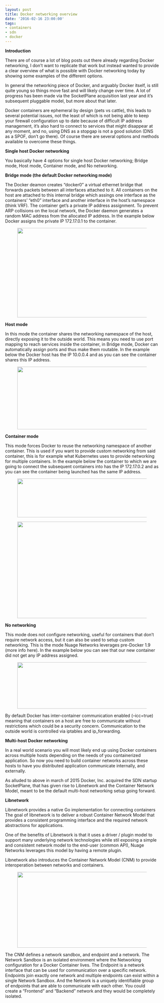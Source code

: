 ```yaml
---
layout: post
title: Docker networking overview
date: '2016-02-16 23:00:00'
tags:
- containers
- sdn
- docker
---
```


 **Introduction**

There are of course a lot of blog posts out there already regarding Docker networking, I don’t want to replicate that work but instead wanted to provide a clear overview of what is possible with Docker networking today by showing some examples of the different options.

In general the networking piece of Docker, and arguably Docker itself, is still quite young so things move fast and will likely change over time. A lot of progress has been made via the SocketPlane acquisition last year and it’s subsequent pluggable model, but more about that later.

Docker containers are ephemeral by design (pets vs cattle), this leads to several potential issues, not the least of which is not being able to keep your firewall configuration up to date because of difficult IP address management, it’s also hard to connect to services that might disappear at any moment, and no, using DNS as a stopgap is not a good solution (DNS as a SPOF, don’t go there). Of course there are several options and methods available to overcome these things.

**Single host Docker networking**

You basically have 4 options for single host Docker networking; Bridge mode, Host mode, Container mode, and No networking.

**Bridge mode (the default Docker networking mode)**

The Docker deamon creates “docker0” a virtual ethernet bridge that forwards packets between all interfaces attached to it. All containers on the host are attached to this internal bridge which assings one interface as the containers’ “eth0” interface and another interface in the host’s namespace (think VRF). The container get’s a private IP address assignment. To prevent ARP collisions on the local network, the Docker daemon generates a random MAC address from the allocated IP address. In the example below Docker assigns the private IP 172.17.0.1 to the container.

<figure class="kg-card kg-image-card"><img src=" __GHOST_URL__ /content/images/2021/08/docker11.png" class="kg-image" alt loading="lazy" width="1042" height="293" srcset=" __GHOST_URL__ /content/images/size/w600/2021/08/docker11.png 600w, __GHOST_URL__ /content/images/size/w1000/2021/08/docker11.png 1000w, __GHOST_URL__ /content/images/2021/08/docker11.png 1042w" sizes="(min-width: 720px) 720px"></figure>

**Host mode**

In this mode the container shares the networking namespace of the host, directly exposing it to the outside world. This means you need to use port mapping to reach services inside the container, in Bridge mode, Docker can automatically assign ports and thus make them routable. In the example below the Docker host has the IP 10.0.0.4 and as you can see the container shares this IP address.

<figure class="kg-card kg-image-card"><img src=" __GHOST_URL__ /content/images/2021/08/docker2.png" class="kg-image" alt loading="lazy" width="963" height="205" srcset=" __GHOST_URL__ /content/images/size/w600/2021/08/docker2.png 600w, __GHOST_URL__ /content/images/2021/08/docker2.png 963w" sizes="(min-width: 720px) 720px"></figure>

**Container mode**

This mode forces Docker to reuse the networking namespace of another container. This is used if you want to provide custom networking from said container, this is for example what Kubernetes uses to provide networking for multiple containers. In the example below the container to which we are going to connect the subsequent containers into has the IP 172.17.0.2 and as you can see the container being launched has the same IP address.

<figure class="kg-card kg-image-card"><img src=" __GHOST_URL__ /content/images/2021/08/docker3.png" class="kg-image" alt loading="lazy" width="1003" height="127" srcset=" __GHOST_URL__ /content/images/size/w600/2021/08/docker3.png 600w, __GHOST_URL__ /content/images/size/w1000/2021/08/docker3.png 1000w, __GHOST_URL__ /content/images/2021/08/docker3.png 1003w" sizes="(min-width: 720px) 720px"></figure><figure class="kg-card kg-image-card"><img src=" __GHOST_URL__ /content/images/2021/08/docker4.png" class="kg-image" alt loading="lazy" width="633" height="316" srcset=" __GHOST_URL__ /content/images/size/w600/2021/08/docker4.png 600w, __GHOST_URL__ /content/images/2021/08/docker4.png 633w"></figure>

**No networking**

This mode does not configure networking, useful for containers that don’t require network access, but it can also be used to setup custom networking. This is the mode Nuage Networks leverages pre-Docker 1.9 (more info here). In the example below you can see that our new container did not get any IP address assigned.

<figure class="kg-card kg-image-card"><img src=" __GHOST_URL__ /content/images/2021/08/docker5.png" class="kg-image" alt loading="lazy" width="947" height="152" srcset=" __GHOST_URL__ /content/images/size/w600/2021/08/docker5.png 600w, __GHOST_URL__ /content/images/2021/08/docker5.png 947w" sizes="(min-width: 720px) 720px"></figure>

By default Docker has inter-container communication enabled (–icc=true) meaning that containers on a host are free to communicate without restrictions which could be a security concern. Communication to the outside world is controlled via iptables and ip\_forwarding.

**Multi-host Docker networking**

In a real world scenario you will most likely end up using Docker containers across multiple hosts depending on the needs of you containerized application. So now you need to build container networks across these hosts to have you distributed application communicate internally, and externally.

As alluded to above in march of 2015 Docker, Inc. acquired the SDN startup SocketPlane, that has given rise to Libnetwork and the Container Network Model, meant to be the default multi-host networking setup going forward.

**Libnetwork**

Libnetwork provides a native Go implementation for connecting containers The goal of libnetwork is to deliver a robust Container Network Model that provides a consistent programming interface and the required network abstractions for applications.

One of the benefits of Libnetwork is that it uses a driver / plugin model to support many underlying network technologies while stil exposing a simple and consistent network model to the end-user (common API), Nuage Networks leverages this model by having a remote plugin.

Libnetwork also introduces the Container Network Model (CNM) to provide interoperation between networks and containers.

<figure class="kg-card kg-image-card"><img src=" __GHOST_URL__ /content/images/2021/08/lnw.png" class="kg-image" alt loading="lazy" width="632" height="248" srcset=" __GHOST_URL__ /content/images/size/w600/2021/08/lnw.png 600w, __GHOST_URL__ /content/images/2021/08/lnw.png 632w"></figure>

The CNM defines a network sandbox, and endpoint and a network. The Network Sandbox is an isolated environment where the Networking configuration for a Docker Container lives. The Endpoint is a network interface that can be used for communication over a specific network. Endpoints join exactly one network and multiple endpoints can exist within a single Network Sandbox. And the Network is a uniquely identifiable group of endpoints that are able to communicate with each other. You could create a “Frontend” and “Backend” network and they would be completely isolated.

